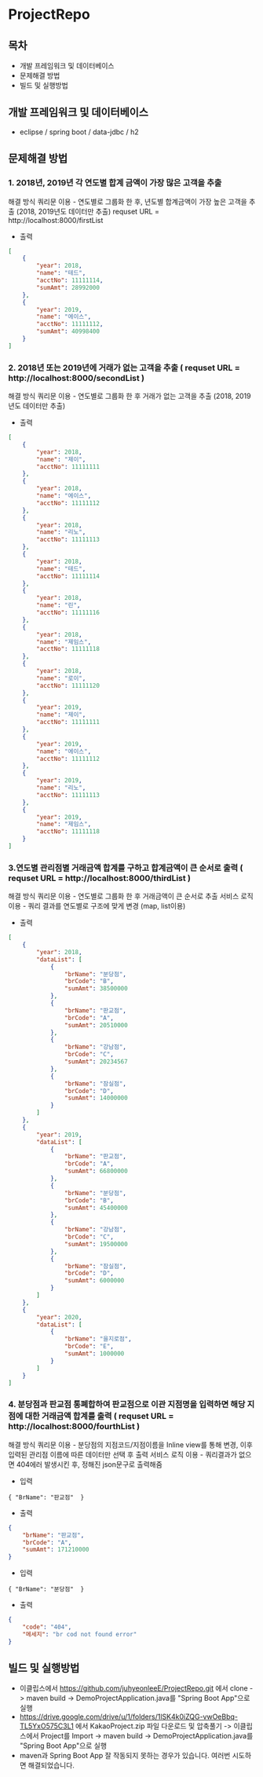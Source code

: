 # ProjectRepo

## 목차
 - 개발 프레임워크 및 데이터베이스
 - 문제해결 방법
 - 빌드 및 실행방법
 
## 개발 프레임워크 및 데이터베이스
 - eclipse / spring boot / data-jdbc / h2
     
## 문제해결 방법
### 1. 2018년, 2019년 각 연도별 합계 금액이 가장 많은 고객을 추출 
해결 방식
쿼리문 이용 - 연도별로 그룹화 한 후, 년도별 합계금액이 가장 높은 고객을 추출 (2018, 2019년도 데이터만 추출)
requset URL = http://localhost:8000/firstList
 - 출력
 ```json
 [
     {
         "year": 2018,
         "name": "테드",
         "acctNo": 11111114,
         "sumAmt": 28992000
     },
     {
         "year": 2019,
         "name": "에이스",
         "acctNo": 11111112,
         "sumAmt": 40998400
     }
 ]
 ```

### 2. 2018년 또는 2019년에 거래가 없는 고객을 추출 ( requset URL = http://localhost:8000/secondList ) 
해결 방식
쿼리문 이용 - 연도별로 그룹화 한 후 거래가 없는 고객을 추출 (2018, 2019년도 데이터만 추출)
  - 출력
 ```json
 [
     {
         "year": 2018,
         "name": "제이",
         "acctNo": 11111111
     },
     {
         "year": 2018,
         "name": "에이스",
         "acctNo": 11111112
     },
     {
         "year": 2018,
         "name": "리노",
         "acctNo": 11111113
     },
     {
         "year": 2018,
         "name": "테드",
         "acctNo": 11111114
     },
     {
         "year": 2018,
         "name": "린",
         "acctNo": 11111116
     },
     {
         "year": 2018,
         "name": "제임스",
         "acctNo": 11111118
     },
     {
         "year": 2018,
         "name": "로이",
         "acctNo": 11111120
     },
     {
         "year": 2019,
         "name": "제이",
         "acctNo": 11111111
     },
     {
         "year": 2019,
         "name": "에이스",
         "acctNo": 11111112
     },
     {
         "year": 2019,
         "name": "리노",
         "acctNo": 11111113
     },
     {
         "year": 2019,
         "name": "제임스",
         "acctNo": 11111118
     }
 ]
 ```
 
 ### 3.연도별 관리점별 거래금액 합계를 구하고 합계금액이 큰 순서로 출력 ( requset URL = http://localhost:8000/thirdList ) 
 해결 방식
 쿼리문 이용 - 연도별로 그룹화 한 후 거래금액이 큰 순서로 추출
 서비스 로직 이용 - 쿼리 결과를 연도별로 구조에 맞게 변경 (map, list이용)
 - 출력
 ```json
 [
     {
         "year": 2018,
         "dataList": [
             {
                 "brName": "분당점",
                 "brCode": "B",
                 "sumAmt": 38500000
             },
             {
                 "brName": "판교점",
                 "brCode": "A",
                 "sumAmt": 20510000
             },
             {
                 "brName": "강남점",
                 "brCode": "C",
                 "sumAmt": 20234567
             },
             {
                 "brName": "잠실점",
                 "brCode": "D",
                 "sumAmt": 14000000
             }
         ]
     },
     {
         "year": 2019,
         "dataList": [
             {
                 "brName": "판교점",
                 "brCode": "A",
                 "sumAmt": 66800000
             },
             {
                 "brName": "분당점",
                 "brCode": "B",
                 "sumAmt": 45400000
             },
             {
                 "brName": "강남점",
                 "brCode": "C",
                 "sumAmt": 19500000
             },
             {
                 "brName": "잠실점",
                 "brCode": "D",
                 "sumAmt": 6000000
             }
         ]
     },
     {
         "year": 2020,
         "dataList": [
             {
                 "brName": "을지로점",
                 "brCode": "E",
                 "sumAmt": 1000000
             }
         ]
     }
 ]
 ```
 
### 4. 분당점과 판교점 통폐합하여 판교점으로 이관 지점명을 입력하면 해당 지점에 대한 거래금액 합계를 출력 ( requset URL = http://localhost:8000/fourthList )
해결 방식
쿼리문 이용 - 분당점의 지점코드/지점이름을 Inline view를 통해 변경, 이후 입력된 관리점 이름에 따른 데이터만 선택 후 출력
서비스 로직 이용 - 쿼리결과가 없으면 404에러 발생시킨 후, 정해진 json문구로 출력해줌
 - 입력
 ```
 { "BrName": "판교점"	}
 ```
 - 출력
 ```json
 {
     "brName": "판교점",
     "brCode": "A",
     "sumAmt": 171210000
 }
 ```
  - 입력
 ```
 { "BrName": "분당점"	}
 ```
 - 출력
 ```json
 {
     "code": "404",
     "메세지": "br cod not found error"
 }
 ```
 
 ## 빌드 및 실행방법
 - 이클립스에서 https://github.com/juhyeonleeE/ProjectRepo.git 에서 clone -> maven build -> DemoProjectApplication.java를 "Spring Boot App"으로 실행
 - https://drive.google.com/drive/u/1/folders/1lSK4k0iZQG-vwOeBbq-TL5YxO575C3L1 에서 KakaoProject.zip 파일 다운로드 및 압축풀기 -> 이클립스에서 Project를 Import -> maven build -> DemoProjectApplication.java를 "Spring Boot App"으로 실행
 - maven과 Spring Boot App 잘 작동되지 못하는 경우가 있습니다. 여러번 시도하면 해결되었습니다.
